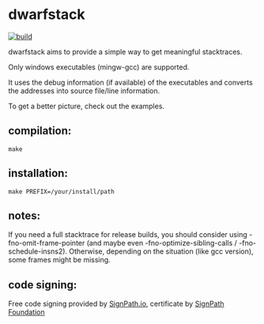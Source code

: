 dwarfstack
==========

[![build](https://github.com/ssbssa/dwarfstack/actions/workflows/build.yml/badge.svg?branch=master)](https://github.com/ssbssa/dwarfstack/actions/workflows/build.yml?query=branch%3Amaster)

dwarfstack aims to provide a simple way to get meaningful stacktraces.

Only windows executables (mingw-gcc) are supported.


It uses the debug information (if available) of the executables and converts
the addresses into source file/line information.

To get a better picture, check out the examples.


compilation:
------------
    make

installation:
-------------
    make PREFIX=/your/install/path


notes:
------
If you need a full stacktrace for release builds, you should consider
using -fno-omit-frame-pointer (and maybe even
-fno-optimize-sibling-calls / -fno-schedule-insns2).
Otherwise, depending on the situation (like gcc version), some frames
might be missing.


code signing:
-------------
Free code signing provided by [SignPath.io](https://about.signpath.io), certificate by [SignPath Foundation](https://signpath.org)
